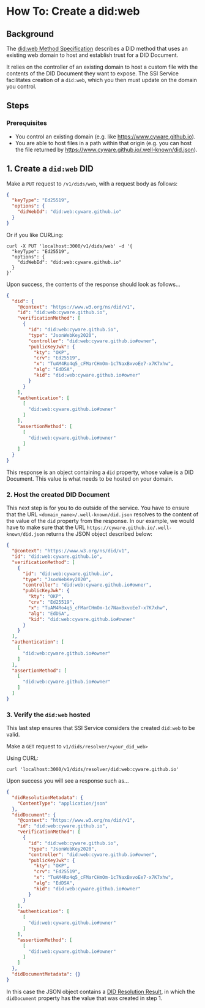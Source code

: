 # How To: Create a did:web

## Background

The [did:web Method Specification](https://w3c-ccg.github.io/did-method-web/) describes a DID method that uses an existing web domain to host and establish trust for a DID Document.

It relies on the controller of an existing domain to host a custom file with the contents of the DID Document they want to expose. The SSI Service facilitates creation of a `did:web`, which you then must update on the domain you control.

## Steps

### Prerequisites

* You control an existing domain  (e.g. like https://www.cyware.github.io).
* You are able to host files in a path within that origin (e.g. you can host the file returned by https://www.cyware.github.io/.well-known/did.json).

## 1. Create a `did:web` DID

Make a `PUT` request to `/v1/dids/web`, with a request body as follows:

```json
{
  "keyType": "Ed25519",
  "options": {
    "didWebId": "did:web:cyware.github.io"
  }
}
```

Or if you like CURLing:

```shell
curl -X PUT 'localhost:3000/v1/dids/web' -d '{
  "keyType": "Ed25519",
  "options": {
    "didWebId": "did:web:cyware.github.io"
  }
}'
```

Upon success, the contents of the response should look as follows...

```json
{
  "did": {
    "@context": "https://www.w3.org/ns/did/v1",
    "id": "did:web:cyware.github.io",
    "verificationMethod": [
      {
        "id": "did:web:cyware.github.io",
        "type": "JsonWebKey2020",
        "controller": "did:web:cyware.github.io#owner",
        "publicKeyJwk": {
          "kty": "OKP",
          "crv": "Ed25519",
          "x": "TuAM4Ro4q5_cFMarCHmOm-1c7NaxBxvoEe7-x7K7xhw",
          "alg": "EdDSA",
          "kid": "did:web:cyware.github.io#owner"
        }
      }
    ],
    "authentication": [
      [
        "did:web:cyware.github.io#owner"
      ]
    ],
    "assertionMethod": [
      [
        "did:web:cyware.github.io#owner"
      ]
    ]
  }
}
```

This response is an object containing a `did` property, whose value is a DID Document. This value is what needs to be hosted on your domain.

### 2. Host the created DID Document

This next step is for you to do outside of the service. You have to ensure that the URL `<domain_name>/.well-known/did.json` resolves to the content of the value of the `did` property from the response. In our example, we would have to make sure that the URL `https://cyware.github.io/.well-known/did.json` returns the JSON object described below:

```json
{
  "@context": "https://www.w3.org/ns/did/v1",
  "id": "did:web:cyware.github.io",
  "verificationMethod": [
    {
      "id": "did:web:cyware.github.io",
      "type": "JsonWebKey2020",
      "controller": "did:web:cyware.github.io#owner",
      "publicKeyJwk": {
        "kty": "OKP",
        "crv": "Ed25519",
        "x": "TuAM4Ro4q5_cFMarCHmOm-1c7NaxBxvoEe7-x7K7xhw",
        "alg": "EdDSA",
        "kid": "did:web:cyware.github.io#owner"
      }
    }
  ],
  "authentication": [
    [
      "did:web:cyware.github.io#owner"
    ]
  ],
  "assertionMethod": [
    [
      "did:web:cyware.github.io#owner"
    ]
  ]
}
```

### 3. Verify the `did:web` hosted

This last step ensures that SSI Service considers the created `did:web` to be valid.

Make a `GET` request to `v1/dids/resolver/<your_did_web>`

Using CURL:

```shell
curl 'localhost:3000/v1/dids/resolver/did:web:cyware.github.io'
```

Upon success you will see a response such as...

```json
{
  "didResolutionMetadata": {
    "ContentType": "application/json"
  },
  "didDocument": {
    "@context": "https://www.w3.org/ns/did/v1",
    "id": "did:web:cyware.github.io",
    "verificationMethod": [
      {
        "id": "did:web:cyware.github.io",
        "type": "JsonWebKey2020",
        "controller": "did:web:cyware.github.io#owner",
        "publicKeyJwk": {
          "kty": "OKP",
          "crv": "Ed25519",
          "x": "TuAM4Ro4q5_cFMarCHmOm-1c7NaxBxvoEe7-x7K7xhw",
          "alg": "EdDSA",
          "kid": "did:web:cyware.github.io#owner"
        }
      }
    ],
    "authentication": [
      [
        "did:web:cyware.github.io#owner"
      ]
    ],
    "assertionMethod": [
      [
        "did:web:cyware.github.io#owner"
      ]
    ]
  },
  "didDocumentMetadata": {}
}
```

In this case the JSON object contains a [DID Resolution Result](https://www.w3.org/TR/did-core/#did-resolution), in which the `didDocument` property has the value that was created in step 1.
